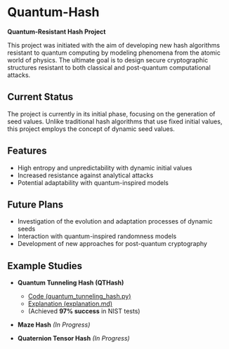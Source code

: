 # Quantum-Hash
**Quantum-Resistant Hash Project**

This project was initiated with the aim of developing new hash algorithms resistant to quantum computing by modeling phenomena from the atomic world of physics. The ultimate goal is to design secure cryptographic structures resistant to both classical and post-quantum computational attacks.

## Current Status
The project is currently in its initial phase, focusing on the generation of seed values. Unlike traditional hash algorithms that use fixed initial values, this project employs the concept of dynamic seed values.

## Features
- High entropy and unpredictability with dynamic initial values  
- Increased resistance against analytical attacks  
- Potential adaptability with quantum-inspired models  

## Future Plans
- Investigation of the evolution and adaptation processes of dynamic seeds  
- Interaction with quantum-inspired randomness models  
- Development of new approaches for post-quantum cryptography  

## Example Studies
- **Quantum Tunneling Hash (QTHash)**  
  - [Code (quantum_tunneling_hash.py)](model/quantum_tunnelling/quantum_tunneling_hash.py)  
  - [Explanation (explanation.md)](model/quantum_tunnelling/explanation.md)  
  - (Achieved **97% success** in NIST tests)

- **Maze Hash** *(In Progress)*  

- **Quaternion Tensor Hash** *(In Progress)*  
